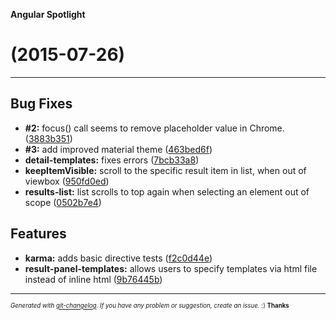 __Angular Spotlight__

#   (2015-07-26)



---

## Bug Fixes

- **#2:** focus() call seems to remove placeholder value in Chrome.
  ([3883b351](https://github.com/SteKoe/angular-spotlight/commit/3883b351d21cd94b9ea72f190aa43ff752b31fdc))
- **#3:** add improved material theme
  ([463bed6f](https://github.com/SteKoe/angular-spotlight/commit/463bed6f7bcbca1f80b08d6fd87528a763a19a1a))
- **detail-templates:** fixes errors
  ([7bcb33a8](https://github.com/SteKoe/angular-spotlight/commit/7bcb33a87d409c847db2156ac21d446d715ad350))
- **keepItemVisible:** scroll to the specific result item in list, when out of viewbox
  ([950fd0ed](https://github.com/SteKoe/angular-spotlight/commit/950fd0edee1634bded65fdaee39f45a417bdb1e3))
- **results-list:** list scrolls to top again when selecting an element out of scope
  ([0502b7e4](https://github.com/SteKoe/angular-spotlight/commit/0502b7e42ec87140ac4d702bc25b72dbd2271026))


## Features

- **karma:** adds basic directive tests
  ([f2c0d44e](https://github.com/SteKoe/angular-spotlight/commit/f2c0d44e2fbb95cde46a5024337fca9d0e4896cb))
- **result-panel-templates:** allows users to specify templates via html file instead of inline html
  ([9b76445b](https://github.com/SteKoe/angular-spotlight/commit/9b76445b5ba31b9372c921344630d950dff0d4dd))



---
<sub><sup>*Generated with [git-changelog](https://github.com/rafinskipg/git-changelog). If you have any problem or suggestion, create an issue.* :) **Thanks** </sub></sup>